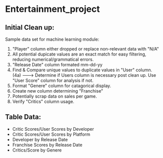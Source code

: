# Entertainment_project

## Initial Clean up: 
Sample data set for machine learning module:
1) "Player" column either dropped or replace non-relevant data with "N/A"
2) All potential dupicate values are an exact match for easy filtering, reducing numerical/grammatical errors.
3) "Release Date" column formated mm-dd-yy
4) Find & Compare unique values to duplicate values in "User" column.
(4a) ---> Determine if Users column is necessary post clean up. Use "User Score" column for analysis if not. 
5) Format "Genere" column for catagorical display.
6) Create new column determining "Franchise"
7) Potentially scrap data on sales per game.
8) Verify "Critics" column usage. 

## Table Data: 
* Critic Scores/User Scores by Developer 
* Critic Scores/User Scores by Platform 
* Developer by Release Date 
* Franchise Scores by Release Date 
* Critics/Score by Genere 

